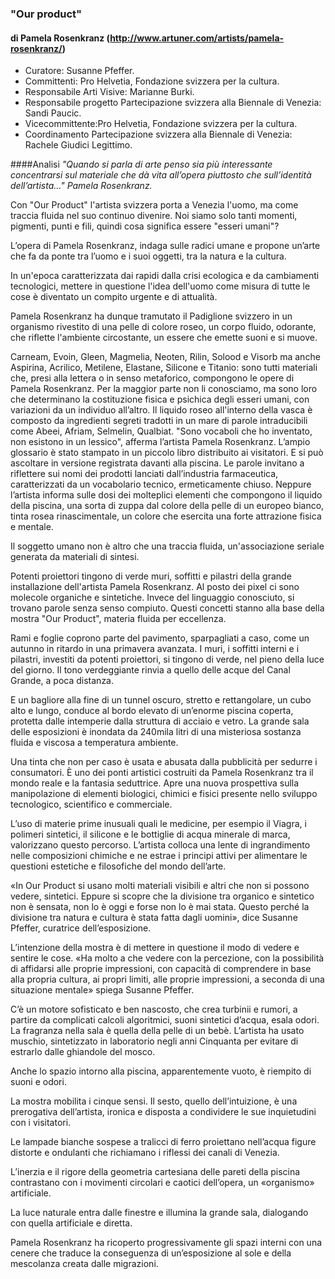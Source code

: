 ### "Our product"
#### di Pamela Rosenkranz (http://www.artuner.com/artists/pamela-rosenkranz/)

- Curatore: Susanne Pfeffer.
- Committenti: Pro Helvetia, Fondazione svizzera per la cultura. 
- Responsabile Arti Visive: Marianne Burki.  
- Responsabile progetto Partecipazione svizzera alla Biennale di Venezia: Sandi Paucic. 
- Vicecommittente:Pro Helvetia, Fondazione svizzera per la cultura.
- Coordinamento Partecipazione svizzera alla Biennale di Venezia: Rachele Giudici Legittimo.

####Analisi 
*"Quando si parla di arte penso sia più interessante concentrarsi sul materiale che dà vita 
all’opera piuttosto che sull’identità dell’artista..." Pamela Rosenkranz.*

Con "Our Product" l'artista svizzera porta a Venezia l'uomo, ma come traccia fluida nel suo continuo divenire. 
Noi siamo solo tanti momenti, pigmenti, punti e fili, quindi cosa significa essere "esseri umani"?

L’opera di Pamela Rosenkranz,  indaga sulle radici umane e propone un’arte che fa da ponte tra l’uomo e i suoi oggetti, tra la natura e la cultura.

In un'epoca caratterizzata dai rapidi dalla crisi ecologica e da cambiamenti tecnologici, mettere in questione l'idea dell'uomo come misura di tutte le cose è diventato un compito urgente e di attualità. 

Pamela Rosenkranz ha dunque tramutato il Padiglione svizzero in un organismo rivestito di una pelle di colore roseo, un corpo fluido, odorante, che riflette l'ambiente circostante, un essere che emette suoni e si muove. 

Carneam, Evoin, Gleen, Magmelia, Neoten, Rilin, Solood e Visorb ma anche Aspirina, Acrilico, Metilene, Elastane, 
Silicone e Titanio: sono tutti materiali che, presi alla lettera o in senso metaforico, compongono le opere 
di Pamela Rosenkranz. 
Per la maggior parte non li conosciamo, ma sono loro che determinano la costituzione fisica e psichica 
degli esseri umani, con variazioni da un individuo all’altro. 
Il liquido roseo all'interno della vasca è composto da ingredienti segreti tradotti in un mare di parole intraducibili come Abeei, Afriam, Selmelin, Qualbiat. 
"Sono vocaboli che ho inventato, non esistono in un lessico", afferma l’artista Pamela Rosenkranz. 
L’ampio glossario è stato stampato in un piccolo libro distribuito ai visitatori. E si può ascoltare in versione registrata davanti alla piscina.
Le parole invitano a riflettere sui nomi dei prodotti lanciati dall’industria farmaceutica, caratterizzati da un vocabolario tecnico, ermeticamente chiuso.
Neppure l’artista informa sulle dosi dei molteplici elementi che compongono il liquido della piscina, una sorta di zuppa dal colore della pelle di un europeo bianco, tinta rosea rinascimentale, un colore che esercita una forte attrazione fisica e mentale.


Il soggetto umano non è altro che una traccia fluida, un'associazione seriale generata da materiali di sintesi. 

Potenti proiettori tingono di verde muri, soffitti e pilastri della grande installazione dell'artista Pamela Rosenkranz.
Al posto dei pixel ci sono molecole organiche e sintetiche. Invece del linguaggio conosciuto, si trovano parole senza senso compiuto. Questi concetti stanno alla base della mostra "Our Product", materia fluida per eccellenza.

Rami e foglie coprono parte del pavimento, sparpagliati a caso, come un autunno in ritardo in una primavera avanzata. I muri, i soffitti interni e i pilastri, investiti da potenti proiettori, si tingono di verde, nel pieno della luce del giorno. Il tono verdeggiante rinvia a quello delle acque del Canal Grande, a poca distanza.

E un bagliore alla fine di un tunnel oscuro, stretto e rettangolare, un cubo alto e lungo, conduce al bordo elevato di un’enorme piscina coperta, protetta dalle intemperie dalla struttura di acciaio e vetro. La grande sala delle esposizioni è inondata da 240mila litri di una misteriosa sostanza fluida e viscosa a temperatura ambiente.

Una tinta che non per caso è usata e abusata dalla pubblicità per sedurre i consumatori. È uno dei ponti artistici costruiti da Pamela Rosenkranz tra il mondo reale e la fantasia seduttrice. Apre una nuova prospettiva sulla manipolazione di elementi biologici, chimici e fisici presente nello sviluppo tecnologico, scientifico e commerciale.

L’uso di materie prime inusuali quali le medicine, per esempio il Viagra, i polimeri sintetici, il silicone e le bottiglie di acqua minerale di marca, valorizzano questo percorso. L’artista colloca una lente di ingrandimento nelle composizioni chimiche e ne estrae i principi attivi per alimentare le questioni estetiche e filosofiche del mondo dell’arte.

«In Our Product si usano molti materiali visibili e altri che non si possono vedere, sintetici. Eppure si scopre che la divisione tra organico e sintetico non è sensata, non lo è oggi e forse non lo è mai stata. Questo perché la divisione tra natura e cultura è stata fatta dagli uomini», dice Susanne Pfeffer, curatrice dell’esposizione.

L’intenzione della mostra è di mettere in questione il modo di vedere e sentire le cose. «Ha molto a che vedere con la percezione, con la possibilità di affidarsi alle proprie impressioni, con capacità di comprendere in base alla propria cultura, ai propri limiti, alle proprie impressioni, a seconda di una situazione mentale» spiega Susanne Pfeffer.

C’è un motore sofisticato e ben nascosto, che crea turbinii e rumori, a partire da complicati calcoli algoritmici, suoni sintetici d’acqua, esala odori. La fragranza nella sala è quella della pelle di un bebè. L’artista ha usato muschio, sintetizzato in laboratorio negli anni Cinquanta per evitare di estrarlo dalle ghiandole del mosco.

Anche lo spazio intorno alla piscina, apparentemente vuoto, è riempito di suoni e odori. 

La mostra mobilita i cinque sensi. Il sesto, quello dell’intuizione, è una prerogativa dell’artista, ironica e disposta a condividere le sue inquietudini con i visitatori.

Le lampade bianche sospese a tralicci di ferro proiettano nell’acqua figure distorte e ondulanti che richiamano i riflessi dei canali di Venezia. 

L’inerzia e il rigore della geometria cartesiana delle pareti della piscina contrastano con i movimenti circolari e caotici dell’opera, un «organismo» artificiale.

La luce naturale entra dalle finestre e illumina la grande sala, dialogando con quella artificiale e diretta. 

Pamela Rosenkranz ha ricoperto progressivamente gli spazi interni con una cenere che traduce la conseguenza di un’esposizione al sole e della mescolanza creata dalle migrazioni.











